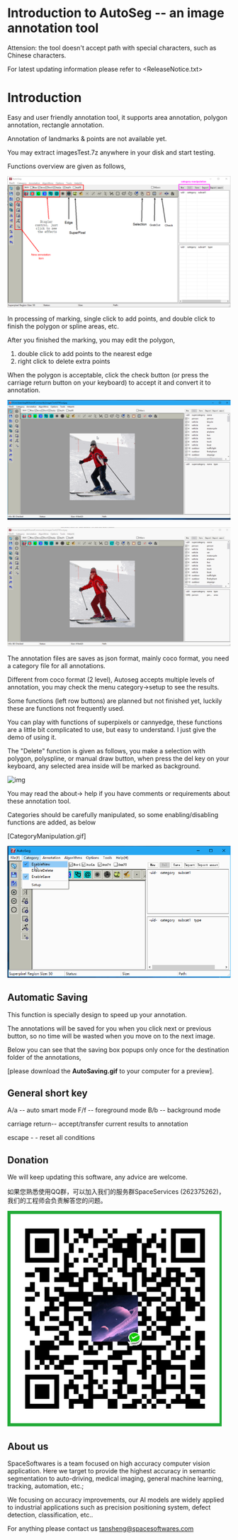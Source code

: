 # Introduction to AutoSeg -- an image annotation tool

Attension: the tool doesn't accept path with special characters, such as Chinese characters.

For latest updating information please refer to <ReleaseNotice.txt>

# Introduction
Easy and user friendly annotation tool, it supports area annotation, polygon annotation, rectangle annotation. 

Annotation of landmarks & points are not available yet.

You may extract imagesTest.7z anywhere in your disk and start testing.


Functions overview are given as follows,

![img](OverView.png)



In processing of marking, single click to add points, and double click to finish the polygon or spline areas, etc.

After you finished the marking, you may edit the polygon,

1. double click to add points to the nearest edge
2. right click to delete extra points



When the polygon is acceptable, click the check button (or press the carriage return button on your keyboard) to accept it and convert it to annotation.

![img](01.gif)



![img](02.gif)



The annotation files are saves as json format, mainly coco format, you need a category file for all annotations.



Different from coco format (2 level), Autoseg accepts multiple levels of annotation, you may check the menu category->setup to see the results.

Some functions (left row buttons) are planned but not finished yet, luckily these are functions not frequently used.

You can play with functions of superpixels or cannyedge, these functions are a little bit complicated to use, but easy to understand. I just give the demo of using it.

The "Delete" function is given as follows, you make a selection with polygon, polyspline, or manual draw button, when press the del key on your keyboard, any selected area inside will be marked as background.



![img](03.gif)

You may read the about-> help if you have comments or requirements about these annotation tool.



Categories should be carefully manipulated, so some enabling/disabling functions are added,  as below

[CategoryManipulation.gif]

![](categorymanipulation.gif)



## Automatic Saving

This function is specially design to speed up your annotation. 

The annotations will be saved for you when you click next or previous button, so no time will be wasted when you move on to the next image.

Below you can see that the saving box popups only once for the destination folder of the annotations, 

[please download the **AutoSaving.gif** to your computer for a preview].



## General short key

A/a -- auto smart mode
F/f -- foreground mode
B/b -- background mode

carriage return-- accept/transfer current results to annotation

escape - - reset all conditions



## Donation

We will keep updating this software, any advice are welcome.

如果您熟悉使用QQ群，可以加入我们的服务群SpaceServices (262375262)，我们的工程师会负责解答您的问题。

![](donation.png)



## About us

SpaceSoftwares is a team focused on high accuracy computer vision application. Here we target to provide the highest accuracy in semantic segmentation to auto-driving, medical imaging, general machine learning, tracking, automation, etc.;

We focusing on accuracy improvements,  our AI models are widely applied to industrial applications such as  precision positioning system, defect detection, classification, etc..

For anything please contact us [tansheng@spacesoftwares.com](mailto:tansheng@spacesoftwares.com)
